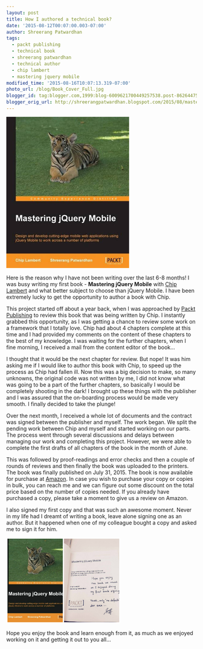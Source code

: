 ```yaml
---
layout: post
title: How I authored a technical book?
date: '2015-08-12T00:07:00.003-07:00'
author: Shreerang Patwardhan
tags:
  - packt publishing
  - technical book
  - shreerang patwardhan
  - technical author
  - chip lambert
  - mastering jquery mobile
modified_time: '2015-08-16T10:07:13.319-07:00'
photo_url: /blog/Book_Cover_Full.jpg
blogger_id: tag:blogger.com,1999:blog-6009621700449257538.post-8626447506772175687
blogger_orig_url: http://shreerangpatwardhan.blogspot.com/2015/08/mastering-jquery-mobile.html
---
```


![Book Cover](/blog/Book_Cover_Full.jpg)

Here is the reason why I have not been writing over the last 6-8 months! I was busy writing my first book - **Mastering jQuery Mobile** with [Chip Lambert](https://twitter.com/chiplambert) and what better subject to choose than jQuery Mobile. I have been extremely lucky to get the opportunity to author a book with Chip.

This project started off about a year back, when I was approached by [Packt Publishing](https://www.packtpub.com/web-development/mastering-jquery-mobile) to review this book that was being written by Chip. I instantly grabbed this opportunity, as I was getting a chance to review some work on a framework that I totally love. Chip had about 4 chapters complete at this time and I had provided my comments on the content of these chapters to the best of my knowledge. I was waiting for the further chapters, when I fine morning, I received a mail from the content editor of the book...

I thought that it would be the next chapter for review. But nope! It was him asking me if I would like to author this book with Chip, to speed up the process as Chip had fallen ill. Now this was a big decision to make, so many unknowns, the original code was not written by me, I did not know what was going to be a part of the further chapters, so basically I would be completely shooting in the dark! I brought up these things with the publisher and I was assured that the on-boarding process would be made very smooth. I finally decided to take the plunge!

Over the next month, I received a whole lot of documents and the contract was signed between the publisher and myself. The work began. We split the pending work between Chip and myself and started working on our parts. The process went through several discussions and delays between managing our work and completing this project. However, we were able to complete the first drafts of all chapters of the book in the month of June.

This was followed by proof-readings and error checks and then a couple of rounds of reviews and then finally the book was uploaded to the printers. The book was finally published on July 31, 2015. The book is now available for purchase at [Amazon](http://amzn.com/178355908X). In case you wish to purchase your copy or copies in bulk, you can reach me and we can figure out some discount on the total price based on the number of copies needed. If you already have purchased a copy, please take a moment to give us a review on Amazon.

I also signed my first copy and that was such an awesome moment. Never in my life had I dreamt of writing a book, leave alone signing one as an author. But it happened when one of my colleague bought a copy and asked me to sign it for him.

<img src="/blog/Book_Signed_Copy.jpg" alt="Signed copy of book" style="width: 60%" />

Hope you enjoy the book and learn enough from it, as much as we enjoyed working on it and getting it out to you all...
